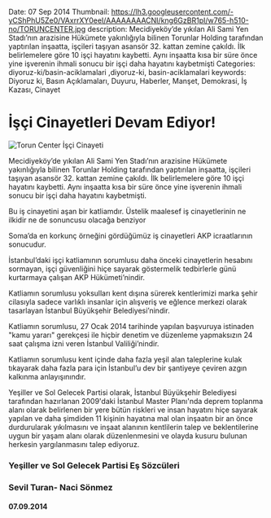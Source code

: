 Date: 07 Sep 2014
Thumbnail: https://lh3.googleusercontent.com/-yCShPhU5Ze0/VAxrrXY0eeI/AAAAAAAACNI/kng6GzBR1pI/w765-h510-no/TORUNCENTER.jpg
description: Mecidiyeköy’de yıkılan Ali Sami Yen Stadı’nın arazisine Hükümete yakınlığıyla bilinen Torunlar Holding tarafından yaptırılan inşaatta, işçileri taşıyan asansör 32. kattan zemine çakıldı. İlk belirlemelere göre 10 işçi hayatını kaybetti. Aynı inşaatta kısa bir süre önce yine işverenin ihmali sonucu bir işçi daha hayatını kaybetmişti
Categories: diyoruz-ki/basin-aciklamalari ,diyoruz-ki, basin-aciklamalari
keywords: Diyoruz ki, Basın Açıklamaları, Duyuru, Haberler, Manşet, Demokrasi, İş Kazası, Cinayet

# İşçi Cinayetleri Devam Ediyor!

![Torun Center İşçi Cinayeti](https://lh3.googleusercontent.com/-yCShPhU5Ze0/VAxrrXY0eeI/AAAAAAAACNI/kng6GzBR1pI/w765-h510-no/TORUNCENTER.jpg)

Mecidiyeköy’de yıkılan Ali Sami Yen Stadı’nın arazisine Hükümete yakınlığıyla bilinen Torunlar Holding tarafından yaptırılan inşaatta, işçileri taşıyan asansör 32. kattan zemine çakıldı. İlk belirlemelere göre 10 işçi hayatını kaybetti. Aynı inşaatta kısa bir süre önce yine işverenin ihmali sonucu bir işçi daha hayatını kaybetmişti.

Bu iş cinayetini aşan bir katliamdır. Üstelik maalesef iş cinayetlerinin ne ilkidir ne de sonuncusu olacağa benziyor

Soma’da en korkunç örneğini gördüğümüz iş cinayetleri AKP icraatlarının sonucudur.

İstanbul’daki işçi katliamının sorumlusu daha önceki cinayetlerin hesabını sormayan, işçi güvenliğini hiçe sayarak göstermelik tedbirlerle günü kurtarmaya çalışan AKP Hükümeti’nindir.

Katliamın sorumlusu yoksulları kent dışına sürerek kentlerimizi marka şehir cilasıyla sadece varlıklı insanlar için alışveriş ve eğlence merkezi olarak tasarlayan İstanbul Büyükşehir Belediyesi’nindir.

Katliamın sorumlusu, 27 Ocak 2014 tarihinde yapılan başvuruya istinaden "kamu yararı" gerekçesi ile hiçbir denetim ve düzenleme yapmaksızın 24 saat çalışma izni veren İstanbul Valiliği’nindir. 

Katliamın sorumlusu kent içinde daha fazla yeşil alan taleplerine kulak tıkayarak daha fazla para için İstanbul’u dev bir şantiyeye çeviren azgın kalkınma anlayışınındır.

Yeşiller ve Sol Gelecek Partisi olarak, İstanbul Büyükşehir Belediyesi tarafından hazırlanan 2009'daki İstanbul Master Planı'nda deprem toplanma alanı olarak belirlenen bir yere bütün riskleri ve insan hayatını hiçe sayarak yapılan ve daha şimdiden 11 kişinin hayatına mal olan inşaatın bir an önce durdurularak yıkılmasını ve inşaat alanının kentlilerin talep ve beklentilerine uygun bir yaşam alanı olarak düzenlenmesini ve olayda kusuru bulunan herkesin yargılanmasını talep ediyoruz.

### Yeşiller ve Sol Gelecek Partisi Eş Sözcüleri
### Sevil Turan- Naci Sönmez
#### 07.09.2014
